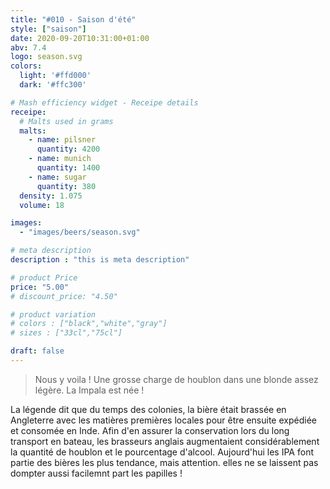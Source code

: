 ```yaml
---
title: "#010 - Saison d'été"
style: ["saison"]
date: 2020-09-20T10:31:00+01:00
abv: 7.4
logo: season.svg
colors:
  light: '#ffd000'
  dark: '#ffc300'

# Mash efficiency widget - Receipe details
receipe:
  # Malts used in grams
  malts:
    - name: pilsner
      quantity: 4200
    - name: munich
      quantity: 1400
    - name: sugar
      quantity: 380
  density: 1.075
  volume: 18

images:
  - "images/beers/season.svg"

# meta description
description : "this is meta description"

# product Price
price: "5.00"
# discount_price: "4.50"

# product variation
# colors : ["black","white","gray"]
# sizes : ["33cl","75cl"]

draft: false
---
```


> Nous y voila ! Une grosse charge de houblon dans une blonde assez légère. La Impala est née !

La légende dit que du temps des colonies, la bière était brassée en Angleterre avec les matières premières locales pour être ensuite expédiée et consomée en Inde. Afin d'en assurer la conservation lors du long transport en bateau, les brasseurs anglais augmentaient considérablement la quantité de houblon et le pourcentage d'alcool. Aujourd'hui les IPA font partie des bières les plus tendance, mais attention. elles ne se laissent pas dompter aussi facilemnt part les papilles !